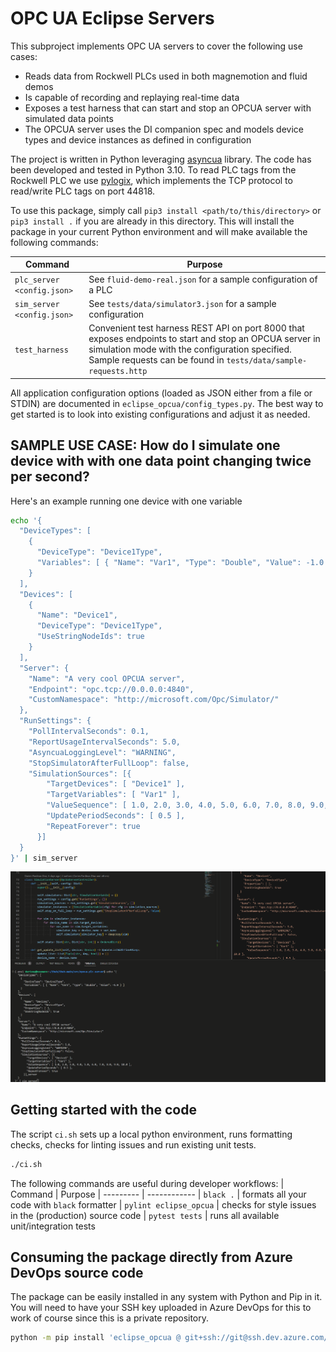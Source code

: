 # OPC UA Eclipse Servers

This subproject implements OPC UA servers to cover the following use cases:

- Reads data from Rockwell PLCs used in both magnemotion and fluid demos
- Is capable of recording and replaying real-time data
- Exposes a test harness that can start and stop an OPCUA server with simulated data points
- The OPCUA server uses the DI companion spec and models device types and device instances as defined in configuration

The project is written in Python leveraging [asyncua](https://github.com/FreeOpcUa/opcua-asyncio) library. The code has been developed and tested in Python 3.10. To read PLC tags from the Rockwell PLC we use [pylogix](https://github.com/dmroeder/pylogix), which implements the TCP protocol to read/write PLC tags on port 44818.

To use this package, simply call `pip3 install <path/to/this/directory>` or `pip3 install .` if you are already in this directory. This will install the package in your current Python environment and will make available the following commands:

| Command | Purpose
| --------- | --------------|
| `plc_server <config.json>` | See `fluid-demo-real.json` for a sample configuration of a PLC |
| `sim_server <config.json>` | See `tests/data/simulator3.json` for a sample configuration |
| `test_harness` | Convenient test harness REST API on port 8000 that exposes endpoints to start and stop an OPCUA server in simulation mode with the configuration specified. Sample requests can be found in `tests/data/sample-requests.http` |

All application configuration options (loaded as JSON either from a file or STDIN) are documented in `eclipse_opcua/config_types.py`. The best way to get started is to look into existing configurations and adjust it as needed.

## SAMPLE USE CASE: How do I simulate one device with with one data point changing twice per second?

Here's an example running one device with one variable

```bash
echo '{
  "DeviceTypes": [
    {
      "DeviceType": "Device1Type",
      "Variables": [ { "Name": "Var1", "Type": "Double", "Value": -1.0 } ]
    }
  ],
  "Devices": [
    {
      "Name": "Device1",
      "DeviceType": "Device1Type",
      "UseStringNodeIds": true
    }
  ],
  "Server": {
    "Name": "A very cool OPCUA server",
    "Endpoint": "opc.tcp://0.0.0.0:4840",
    "CustomNamespace": "http://microsoft.com/Opc/Simulator/"
  },
  "RunSettings": {
    "PollIntervalSeconds": 0.1,
    "ReportUsageIntervalSeconds": 5.0,
    "AsyncuaLoggingLevel": "WARNING",
    "StopSimulatorAfterFullLoop": false,
    "SimulationSources": [{
        "TargetDevices": [ "Device1" ],
        "TargetVariables": [ "Var1" ],
        "ValueSequence": [ 1.0, 2.0, 3.0, 4.0, 5.0, 6.0, 7.0, 8.0, 9.0, 10.0 ],
        "UpdatePeriodSeconds": [ 0.5 ],
        "RepeatForever": true
      }]
  }
}' | sim_server
```

![simulation-sample](doc/simulation-example-output.gif)

## Getting started with the code

The script `ci.sh` sets up a local python environment, runs formatting checks, checks for linting issues and run existing unit tests.

```bash
./ci.sh
```

The following commands are useful during developer workflows:
| Command | Purpose
| --------- | ------------
| `black .` | formats all your code with `black` formatter
| `pylint eclipse_opcua` | checks for style issues in the (production) source code
| `pytest tests` | runs all available unit/integration tests

## Consuming the package directly from Azure DevOps source code

The package can be easily installed in any system with Python and Pip in it. You will need to have your SSH key uploaded in Azure DevOps for this to work of course since this is a private repository.

```bash
python -m pip install 'eclipse_opcua @ git+ssh://git@ssh.dev.azure.com/v3/ISE-Industrial-Engineering/Industrial%20Metaverse%20-%20Software%20Delivery/Industrial%20Metaverse%20-%20Software%20Delivery@main#subdirectory=src/opcua-plc-server'
```
